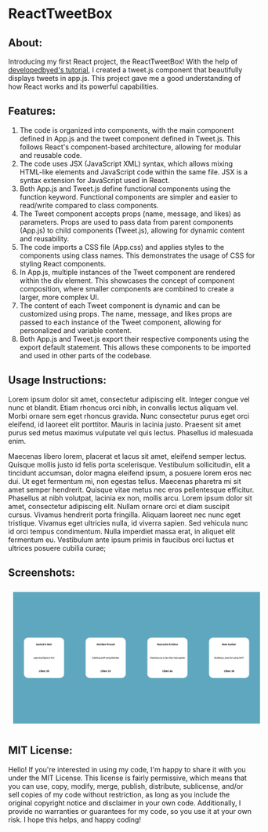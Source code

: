 # ReactTweetBox

## About:
Introducing my first React project, the ReactTweetBox! With the help of <a href="https://youtu.be/dGcsHMXbSOA">developedbyed's tutorial</a>, I created a tweet.js component that beautifully displays tweets in app.js. This project gave me a good understanding of how React works and its powerful capabilities. 

## Features:
1. The code is organized into components, with the main component defined in App.js and the tweet component defined in Tweet.js. This follows React's component-based architecture, allowing for modular and reusable code.
2. The code uses JSX (JavaScript XML) syntax, which allows mixing HTML-like elements and JavaScript code within the same file. JSX is a syntax extension for JavaScript used in React.
3. Both App.js and Tweet.js define functional components using the function keyword. Functional components are simpler and easier to read/write compared to class components.
4. The Tweet component accepts props (name, message, and likes) as parameters. Props are used to pass data from parent components (App.js) to child components (Tweet.js), allowing for dynamic content and reusability.
5. The code imports a CSS file (App.css) and applies styles to the components using class names. This demonstrates the usage of CSS for styling React components.
6. In App.js, multiple instances of the Tweet component are rendered within the div element. This showcases the concept of component composition, where smaller components are combined to create a larger, more complex UI.
7. The content of each Tweet component is dynamic and can be customized using props. The name, message, and likes props are passed to each instance of the Tweet component, allowing for personalized and variable content.
8. Both App.js and Tweet.js export their respective components using the export default statement. This allows these components to be imported and used in other parts of the codebase.

## Usage Instructions: 
Lorem ipsum dolor sit amet, consectetur adipiscing elit. Integer congue vel nunc et blandit. Etiam rhoncus orci nibh, in convallis lectus aliquam vel. Morbi ornare sem eget rhoncus gravida. Nunc consectetur purus eget orci eleifend, id laoreet elit porttitor. Mauris in lacinia justo. Praesent sit amet purus sed metus maximus vulputate vel quis lectus. Phasellus id malesuada enim.

Maecenas libero lorem, placerat et lacus sit amet, eleifend semper lectus. Quisque mollis justo id felis porta scelerisque. Vestibulum sollicitudin, elit a tincidunt accumsan, dolor magna eleifend ipsum, a posuere lorem eros nec dui. Ut eget fermentum mi, non egestas tellus. Maecenas pharetra mi sit amet semper hendrerit. Quisque vitae metus nec eros pellentesque efficitur. Phasellus at nibh volutpat, lacinia ex non, mollis arcu. Lorem ipsum dolor sit amet, consectetur adipiscing elit. Nullam ornare orci et diam suscipit cursus. Vivamus hendrerit porta fringilla. Aliquam laoreet nec nunc eget tristique. Vivamus eget ultricies nulla, id viverra sapien. Sed vehicula nunc id orci tempus condimentum. Nulla imperdiet massa erat, in aliquet elit fermentum eu. Vestibulum ante ipsum primis in faucibus orci luctus et ultrices posuere cubilia curae;

## Screenshots: 
<img style="margin: 10px" src="https://github.com/Govind-S-Nair/ReactTweetBox/blob/master/images/projectreact.png" alt="Screenshot"/>

## MIT License: 
Hello! If you're interested in using my code, I'm happy to share it with you under the MIT License. This license is fairly permissive, which means that you can use, copy, modify, merge, publish, distribute, sublicense, and/or sell copies of my code without restriction, as long as you include the original copyright notice and disclaimer in your own code. Additionally, I provide no warranties or guarantees for my code, so you use it at your own risk. I hope this helps, and happy coding!
